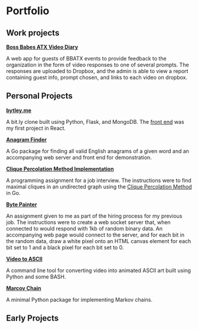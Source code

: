 # Portfolio

## Work projects
**[Boss Babes ATX Video Diary](https://github.com/marcushaddon/bbatx-video-client)**

A web app for guests of BBATX events to provide feedback to the organization in the form of video responses to one of several prompts. The responses are uploaded to Dropbox, and the admin is able to view a report containing guest info, prompt chosen, and links to each video on dropbox. 


## Personal Projects
**[bytley.me](https://github.com/marcushaddon/bytely.me-backend)**

A bit.ly clone built using Python, Flask, and MongoDB. The [front end](https://github.com/marcushaddon/bytely.me-frontend) was my first project in React.


**[Anagram Finder](https://github.com/marcushaddon/anagolang)**

A Go package for finding all valid English anagrams of a given word and an accompanying web server and front end for demonstration.


**[Clique Percolation Method Implementation](https://github.com/marcushaddon/go-clique-perc)**

A programming assignment for a job interview. The instructions were to find maximal cliques in an undirected graph using the [Clique Percolation Method](https://en.wikipedia.org/wiki/Clique_percolation_method) in Go.


**[Byte Painter](https://github.com/marcushaddon/byte-painter)**

An assignment given to me as part of the hiring process for my previous job. The instructions were to create a web socket server that, when connected to would respond with 1kb of random binary data. An accompanying web page would connect to the server, and for each bit in the random data, draw a white pixel onto an HTML canvas element for each bit set to 1 and a black pixel for each bit set to 0.


**[Video to ASCII](https://github.com/marcushaddon/ascii-art)**

A command line tool for converting video into animated ASCII art built using Python and some BASH.


**[Marcov Chain](https://github.com/marcushaddon/marcov-chain)**

A minimal Python package for implementing Markov chains.


## Early Projects
